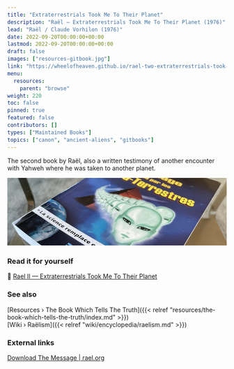 ```yaml
---
title: "Extraterrestrials Took Me To Their Planet"
description: "Raël — Extraterrestrials Took Me To Their Planet (1976)"
lead: "Raël / Claude Vorhilon (1976)"
date: 2022-09-20T00:00:00+00:00
lastmod: 2022-09-20T00:00:00+00:00
draft: false
images: ["resources-gitbook.jpg"]
link: "https://wheelofheaven.github.io/rael-two-extraterrestrials-took-me-to-their-planet/"
menu:
  resources:
    parent: "browse"
weight: 220
toc: false
pinned: true
featured: false
contributors: []
types: ["Maintained Books"]
topics: ["canon", "ancient-aliens", "gitbooks"]
---
```


The second book by Raël, also a written testimony of another encounter with Yahweh where he was taken to another planet.

![Image](images/le-message-book.jpg "Extraterrestrials Took Me To Their Planet, 1976 — Raël")

### Read it for yourself

📖  [Rael II — Extraterrestrials Took Me To Their Planet](https://wheelofheaven.github.io/rael-two-extraterrestrials-took-me-to-their-planet/)

### See also

[Resources › The Book Which Tells The Truth]({{< relref "resources/the-book-which-tells-the-truth/index.md" >}})</br>
[Wiki › Raëlism]({{< relref "wiki/encyclopedia/raelism.md" >}})</br>

### External links
[Download The Message | rael.org](https://www.rael.org/downloads/)
